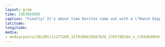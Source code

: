 ```yaml
---
layout: gram
time: 1367855905
caption: "Finally! It's about time Doritos came out with a \"Ranch Dipped Hot Wings\" flavor. I'm so JACKED!"
latitude: 
longitude: 
media:
- media/posts/201305/11275209_1579106615687026_1765788184_n_17842690549000351.jpg
---
```

